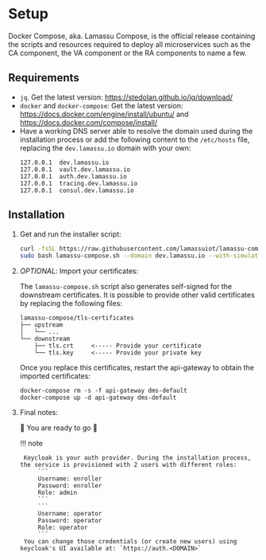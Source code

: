 # Setup

Docker Compose, aka. Lamassu Compose, is the official release containing the scripts and resources
required to deploy all microservices such as the CA component, the VA component
or the RA components to name a few.

## Requirements

- `jq`. Get the latest version: <https://stedolan.github.io/jq/download/>
- `docker` and `docker-compose`: Get the latest version:
  <https://docs.docker.com/engine/install/ubuntu/> and
  <https://docs.docker.com/compose/install/>
- Have a working DNS server able to resolve the domain used during the
  installation process or add the following content to the `/etc/hosts` file,
  replacing the `dev.lamassu.io` domain with your own:
  ```
  127.0.0.1  dev.lamassu.io 
  127.0.0.1  vault.dev.lamassu.io 
  127.0.0.1  auth.dev.lamassu.io 
  127.0.0.1  tracing.dev.lamassu.io 
  127.0.0.1  consul.dev.lamassu.io 
  ```

## Installation

1. Get and run the installer script:

   ```bash
   curl -fsSL https://raw.githubusercontent.com/lamassuiot/lamassu-compose/release/lamassu-compose.sh -o lamassu-compose.sh
   sudo bash lamassu-compose.sh --domain dev.lamassu.io --with-simulators --compose-version develop --simulation-version main
   ```

1. *OPTIONAL*: Import your certificates:

   The `lamassu-compose.sh` script also generates self-signed for the downstream
   certificates. It is possible to provide other valid certificates by replacing
   the following files:

   ```
   lamassu-compose/tls-certificates
   ├── upstream
   │   └── ...
   └── downstream
       ├── tls.crt     <----- Provide your certificate
       └── tls.key     <----- Provide your private key
   ```

   Once you replace this certificates, restart the api-gateway to obtain the
   imported certificates:

   ```
   docker-compose rm -s -f api-gateway dms-default
   docker-compose up -d api-gateway dms-default
   ```

1. Final notes:

   🚀 You are ready to go 🚀

   !!! note

   ````
    Keycloak is your auth provider. During the installation process, the service is provisioned with 2 users with different roles:
        ```
        Username: enroller
        Password: enroller
        Role: admin
        ```
        ```
        Username: operator
        Password: operator
        Role: operator
        ```
    You can change those credentials (or create new users) using keycloak's UI available at: `https://auth.<DOMAIN>`
   ````